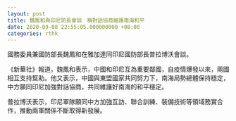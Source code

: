 ```yaml
---
layout: post
title: 魏鳳和與印尼防長會談　稱對話協商維護南海和平
date: 2020-09-08 22:55:05.000000000 +08:00
categories: rthk
---
```


國務委員兼國防部長魏鳳和在雅加達同印尼國防部長普拉博沃會談。

《新華社》報道，魏鳳和表示，中國和印尼互為重要鄰國，自疫情爆發以來，兩國相互支持幫助。他又表示，中國與東盟國家共同努力下，南海局勢總體保持穩定，中方願同印尼加強對話協商，共同維護好南海的和平穩定。

普拉博沃表示，印尼軍隊願同中方加強互訪、聯合訓練、裝備技術等領域務實合作，推動兩軍關係不斷取得新發展。
　　
